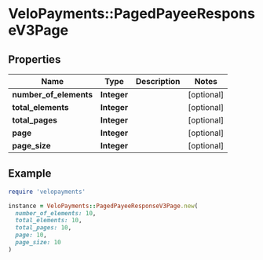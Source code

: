 # VeloPayments::PagedPayeeResponseV3Page

## Properties

| Name | Type | Description | Notes |
| ---- | ---- | ----------- | ----- |
| **number_of_elements** | **Integer** |  | [optional] |
| **total_elements** | **Integer** |  | [optional] |
| **total_pages** | **Integer** |  | [optional] |
| **page** | **Integer** |  | [optional] |
| **page_size** | **Integer** |  | [optional] |

## Example

```ruby
require 'velopayments'

instance = VeloPayments::PagedPayeeResponseV3Page.new(
  number_of_elements: 10,
  total_elements: 10,
  total_pages: 10,
  page: 10,
  page_size: 10
)
```

